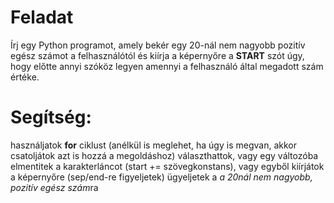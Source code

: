 # Feladat
Írj egy Python programot, amely bekér egy 20-nál nem nagyobb pozitív egész számot a felhasználótól és kiírja a képernyőre a **START** szót úgy, hogy előtte annyi szóköz legyen amennyi a felhasználó által megadott szám értéke.
 
# Segítség:
használjatok **for** ciklust (anélkül is meglehet, ha úgy is megvan, akkor csatoljátok azt is hozzá a megoldáshoz)
választhattok, vagy egy változóba elmentitek a karakterláncot (start += szövegkonstans), vagy egyből kiírjátok a képernyőre (sep/end-re figyeljetek)
ügyeljetek a *a 20nál nem nagyobb, pozitív egész szám*ra 
